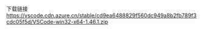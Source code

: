 下载链接
https://vscode.cdn.azure.cn/stable/cd9ea6488829f560dc949a8b2fb789f3cdc05f5d/VSCode-win32-x64-1.46.1.zip
